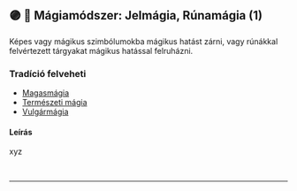 ## 🟣 💫 Mágiamódszer: Jelmágia, Rúnamágia (1)

Képes vagy mágikus szimbólumokba mágikus hatást zárni, vagy rúnákkal felvértezett tárgyakat mágikus hatással felruházni.

### Tradíció felveheti

- [Magasmágia](../051_01_magasmagia.md)
- [Természeti mágia](../051_06_termeszeti_magia.md)
- [Vulgármágia](../051_02_vulgarmagia.md)

#### Leírás

xyz

<br />

---
